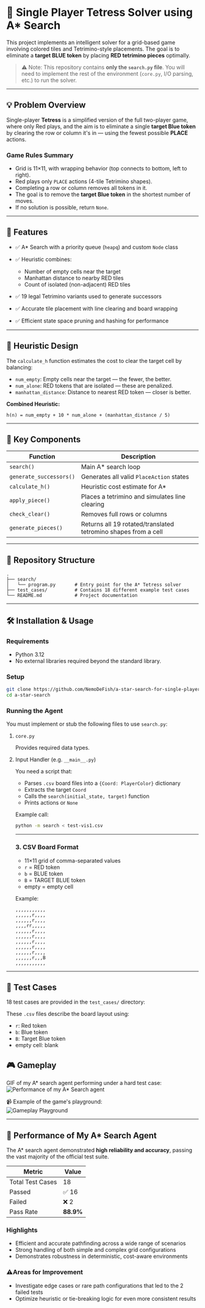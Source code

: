 # 🔺 Single Player Tetress Solver using A* Search

This project implements an intelligent solver for a grid-based game involving colored tiles and Tetrimino-style placements. The goal is to eliminate a **target BLUE token** by placing **RED tetrimino pieces** optimally.

> ⚠️ Note: This repository contains **only the `search.py` file**. You will need to implement the rest of the environment (`core.py`, I/O parsing, etc.) to run the solver.

---

## 💡 Problem Overview

Single-player **Tetress** is a simplified version of the full two-player game, where only Red plays, and the aim is to eliminate a single **target Blue token** by clearing the row or column it's in — using the fewest possible **PLACE** actions.

### Game Rules Summary

* Grid is 11×11, with wrapping behavior (top connects to bottom, left to right).
* Red plays only `PLACE` actions (4-tile Tetrimino shapes).
* Completing a row or column removes all tokens in it.
* The goal is to remove the **target Blue token** in the shortest number of moves.
* If no solution is possible, return `None`.

---

## 🚀 Features

* ✅ A\* Search with a priority queue (`heapq`) and custom `Node` class
* ✅ Heuristic combines:

  * Number of empty cells near the target
  * Manhattan distance to nearby RED tiles
  * Count of isolated (non-adjacent) RED tiles
* ✅ 19 legal Tetrimino variants used to generate successors
* ✅ Accurate tile placement with line clearing and board wrapping
* ✅ Efficient state space pruning and hashing for performance

---

## 📐 Heuristic Design

The `calculate_h` function estimates the cost to clear the target cell by balancing:

* `num_empty`: Empty cells near the target — the fewer, the better.
* `num_alone`: RED tokens that are isolated — these are penalized.
* `manhattan_distance`: Distance to nearest RED token — closer is better.

**Combined Heuristic:**

```text
h(n) = num_empty + 10 * num_alone + (manhattan_distance / 5)
```

---

## 🔧 Key Components

| Function                | Description                                                    |
| ----------------------- | -------------------------------------------------------------- |
| `search()`              | Main A\* search loop                                           |
| `generate_successors()` | Generates all valid `PlaceAction` states                       |
| `calculate_h()`         | Heuristic cost estimate for A\*                                |
| `apply_piece()`         | Places a tetrimino and simulates line clearing                 |
| `check_clear()`         | Removes full rows or columns                                   |
| `generate_pieces()`     | Returns all 19 rotated/translated tetromino shapes from a cell |

---


## 📁 Repository Structure

```
.
├── search/
│   └── program.py       # Entry point for the A* Tetress solver
├── test_cases/          # Contains 18 different example test cases
└── README.md            # Project documentation
```


---

## 🛠️ Installation & Usage

### Requirements

* Python 3.12
* No external libraries required beyond the standard library.

### Setup

```bash
git clone https://github.com/NemoDeFish/a-star-search-for-single-player-tetress
cd a-star-search
```

### Running the Agent

You must implement or stub the following files to use `search.py`:

1. `core.py`

    Provides required data types.


2. Input Handler (e.g. `__main__.py`)

    You need a script that:

    * Parses `.csv` board files into a `{Coord: PlayerColor}` dictionary
    * Extracts the target `Coord`
    * Calls the `search(initial_state, target)` function
    * Prints actions or `None`

    Example call:

    ```bash
    python -m search < test-vis1.csv
    ```

    ---

    ### 3. CSV Board Format

    * 11×11 grid of comma-separated values
    * `r` = RED token
    * `b` = BLUE token
    * `B` = TARGET BLUE token
    * empty = empty cell

    Example:

    ```csv
    ,,,,,,,,,,,
    ,,,,,,r,,,,
    ,,,,,,r,,,,
    ,,,,rr,,,,,
    ,,,,,,r,,,,
    ,,,,,,r,,,,
    ,,,,,,r,,,,
    ,,,,,,r,,,,
    ,,,,,,r,,,,
    ,,,,,,r,,,B
    ,,,,,,,,,,,
    ```

---

## 🧪 Test Cases

18 test cases are provided in the `test_cases/` directory:

These `.csv` files describe the board layout using:

* `r`: Red token
* `b`: Blue token
* `B`: Target Blue token
* empty cell: blank

## 🎮 Gameplay

GIF of my A* search agent performing under a hard test case:   
![Performance of my A* Search agent](img/gameplay.gif)

📹 Example of the game's playground:  
![Gameplay Playground](img/playground.png)

---

## 🚀 Performance of My A\* Search Agent

The A\* search agent demonstrated **high reliability and accuracy**, passing the vast majority of the official test suite.

| **Metric**       | **Value** |
| ---------------- | --------- |
| Total Test Cases | 18        |
| Passed           | ✅ 16      |
| Failed           | ❌ 2       |
| Pass Rate        | **88.9%** |

### Highlights

* Efficient and accurate pathfinding across a wide range of scenarios
* Strong handling of both simple and complex grid configurations
* Demonstrates robustness in deterministic, cost-aware environments

### ⚠Areas for Improvement

* Investigate edge cases or rare path configurations that led to the 2 failed tests
* Optimize heuristic or tie-breaking logic for even more consistent results

